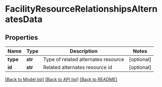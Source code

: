 # FacilityResourceRelationshipsAlternatesData

## Properties
Name | Type | Description | Notes
------------ | ------------- | ------------- | -------------
**type** | **str** | Type of related alternates resource | [optional] 
**id** | **str** | Related alternates resource id | [optional] 

[[Back to Model list]](../README.md#documentation-for-models) [[Back to API list]](../README.md#documentation-for-api-endpoints) [[Back to README]](../README.md)


